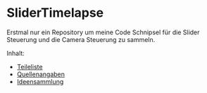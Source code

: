 # SliderTimelapse
Erstmal nur ein Repository um meine Code Schnipsel für die Slider Steuerung und die Camera Steuerung zu sammeln.

Inhalt:
- [Teileliste](https://github.com/tbrumm/SliderTimelapse/blob/master/Parts.md)
- [Quellenangaben](https://github.com/tbrumm/SliderTimelapse/blob/master/Quellen.md)
- [Ideensammlung](https://github.com/tbrumm/SliderTimelapse/blob/master/doc/Ideas.md)
